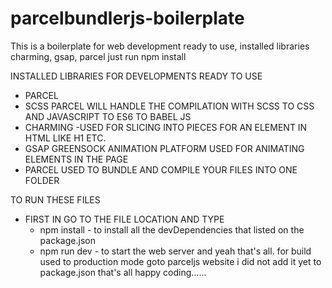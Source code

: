 # parcelbundlerjs-boilerplate
This is  a boilerplate for web development ready to use, installed libraries charming, gsap, parcel just run npm install

INSTALLED LIBRARIES FOR DEVELOPMENTS READY TO USE 
- PARCEL
- SCSS PARCEL WILL HANDLE THE COMPILATION WITH SCSS TO CSS AND JAVASCRIPT TO ES6 TO BABEL JS 
- CHARMING -USED FOR SLICING INTO PIECES FOR AN ELEMENT IN HTML LIKE H1 ETC.
- GSAP GREENSOCK ANIMATION PLATFORM USED FOR ANIMATING ELEMENTS IN THE PAGE
- PARCEL USED TO BUNDLE AND COMPILE YOUR FILES INTO ONE FOLDER

TO RUN THESE FILES
- FIRST IN GO TO THE FILE LOCATION AND TYPE
  - npm install - to install all the devDependencies that listed on the package.json
  - npm run dev - to start the web server and yeah that's all. for build used to production mode goto parceljs website i did not add it yet to package.json that's all happy coding......
